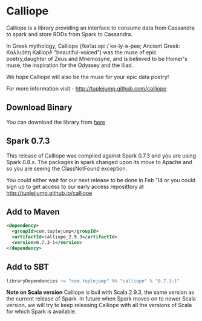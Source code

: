 Calliope
========
Calliope is a library providing an interface to consume data from Cassandra to spark and store RDDs from Spark to Cassandra.

In Greek mythology, Calliope (/kəˈlaɪ.əpiː/ kə-ly-ə-pee; Ancient Greek: Καλλιόπη Kalliopē "beautiful-voiced") was the muse of epic poetry,daughter of Zeus and Mnemosyne, and is believed to be Homer's muse, the inspiration for the Odyssey and the Iliad.

We hope Calliope will also be the muse for your epic data poetry!

For more information visit - http://tuplejump.github.com/calliope

## Download Binary

You can download the library from [here](http://bit.ly/19X0niT)

## Spark 0.7.3

This release of Calliope was compiled against Spark 0.7.3 and you are using Spark 0.8.x. The packages in spark changed upon its move to Apache and so you are seeing the ClassNotFound exception.

You could either wait for our next release to be done in Feb '14 or you could sign up to get access to our early access reposittory at http://tuplejjump.github.io/calliope


## Add to Maven

```xml
<dependency>
  <groupId>com.tuplejump</groupId>
  <artifactId>calliope_2.9.3</artifactId>
  <version>0.7.3-1</version>
</dependency>
```

## Add to SBT
```scala
libraryDependencies += "com.tuplejump" %% "calliope" % "0.7.3-1"
```

**Note on Scala version**
Calliope is buil with Scala 2.9.3, the same version as the current release of Spark. In future when Spark moves on to newer Scala version, we will try to keep releasing Calliope with all the versions of Scala for which Spark is available.

